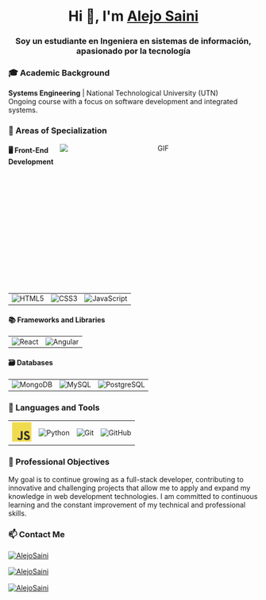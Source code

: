 <h1 align="center">Hi 👋, I'm <a href="https://github.com/AlejoSaini" target="blank">
Alejo Saini</a></h1>
<h3 align="center">Soy un estudiante en Ingeniera en sistemas de información, apasionado por la tecnología</h3>


### 🎓 Academic Background
**Systems Engineering** | National Technological University (UTN)  
Ongoing course with a focus on software development and integrated systems.

### 💼 Areas of Specialization
<a target="_blank" align="center">
  <img align="right" top="500" height="300" width="400" alt="GIF" src="https://media.giphy.com/media/SWoSkN6DxTszqIKEqv/giphy.gif">
</a>

#### 🖥️ Front-End Development
<table>
  <tr>
    <td><img src="https://cdn.jsdelivr.net/gh/devicons/devicon/icons/html5/html5-original-wordmark.svg" style="height: 4rem" alt="HTML5"/></td>
    <td><img src="https://cdn.jsdelivr.net/gh/devicons/devicon/icons/css3/css3-original-wordmark.svg" style="height: 4rem" alt="CSS3"/></td>
    <td><img src="https://cdn.jsdelivr.net/gh/devicons/devicon/icons/javascript/javascript-plain.svg" style="height: 4rem" alt="JavaScript"/></td>
  </tr>
  </table>
  
#### 📚 Frameworks and Libraries

<table>
  <tr>
    <td><img width="80px" src="https://www.vectorlogo.zone/logos/reactjs/reactjs-icon.svg" alt="React"/></td>
    <td><img width="80px" src="https://www.vectorlogo.zone/logos/angular/angular-icon.svg" alt="Angular"/></td>
  </tr>
</table>

#### 🗃️ Databases
<table>
  <tr>
    <td><img src="https://cdn.jsdelivr.net/gh/devicons/devicon/icons/mongodb/mongodb-original-wordmark.svg" style="height: 4rem; background-color:white" alt="MongoDB"/></td>
    <td><img height="60px" src="https://www.vectorlogo.zone/logos/mysql/mysql-official.svg" alt="MySQL"/></td>
    <td><img height="100px" src="https://www.vectorlogo.zone/logos/postgresql/postgresql-vertical.svg" alt="PostgreSQL"/></td>
  </tr>
</table>

### 🔧 Languages and Tools
<table>
  <tr>
    <td><img src="https://github.com/devicons/devicon/blob/master/icons/javascript/javascript-original.svg" title="JavaScript" alt="JavaScript" width="40" height="40"/></td>
    <td><img height="60px" src="https://www.vectorlogo.zone/logos/python/python-ar21.svg" alt="Python"/></td>
    <td><img src="https://cdn.jsdelivr.net/gh/devicons/devicon/icons/git/git-plain.svg" style="height: 4rem" alt="Git"/></td>
    <td><img src="https://cdn.jsdelivr.net/gh/devicons/devicon/icons/github/github-original-wordmark.svg" style="height: 4rem; background-color:white" alt="GitHub"/></td>
  </tr>
</table>

### 🎯 Professional Objectives
My goal is to continue growing as a full-stack developer, contributing to innovative and challenging projects that allow me to apply and expand my knowledge in web development technologies. I am committed to continuous learning and the constant improvement of my technical and professional skills.

<h3 align="left"> 📫 Contact Me</h3>

<p >
  <a href="https://www.linkedin.com/in/alejo-saini-6bb449312/" target="_blank"><img align="center"
      src="https://raw.githubusercontent.com/rahuldkjain/github-profile-readme-generator/master/src/images/icons/Social/linked-in-alt.svg"
      alt="AlejoSaini" height="30" width="40" /></a>
  
  <a href="https://www.instagram.com/alejo_saini/" target="_blank"><img align="center"
      src="https://raw.githubusercontent.com/rahuldkjain/github-profile-readme-generator/master/src/images/icons/Social/instagram.svg"
      alt="AlejoSaini" height="30" width="40" /></a>
 
  <a href="https://x.com/AlejoSaini" target="_blank"><img align="center"
      src="https://raw.githubusercontent.com/rahuldkjain/github-profile-readme-generator/master/src/images/icons/Social/twitter.svg"
      alt="AlejoSaini" height="30" width="40" /></a>
</p>
